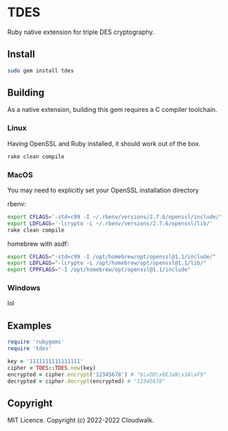 # TDES

Ruby native extension for triple DES cryptography.

## Install

```bash
sudo gem install tdes
```

## Building

As a native extension, building this gem requires a C compiler toolchain.

### Linux

Having OpenSSL and Ruby installed, it should work out of the box.

```bash
rake clean compile
```

### MacOS

You may need to explicitly set your OpenSSL installation directory

rbenv:
```bash
export CFLAGS='-std=c99 -I ~/.rbenv/versions/2.7.6/openssl/include/'
export LDFLAGS='-lcrypto -L ~/.rbenv/versions/2.7.6/openssl/lib/'
rake clean compile
```

homebrew with asdf:
```bash
export CFLAGS="-std=c99 -I /opt/homebrew/opt/openssl@1.1/include/"
export LDFLAGS="-lcrypto -L /opt/homebrew/opt/openssl@1.1/lib/"
export CPPFLAGS="-I /opt/homebrew/opt/openssl@1.1/include"
```

### Windows

lol

## Examples

```ruby
require 'rubygems'
require 'tdes'

key = '1111111111111111'
cipher = TDES::TDES.new(key)
encrypted = cipher.encrypt('12345678') # "b\xDD\x8EJaN\x1A\xF9"
decrypted = cipher.decrypt(encrypted) # "12345678"
```

## Copyright

MIT Licence. Copyright (c) 2022-2022 Cloudwalk.
